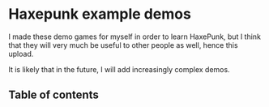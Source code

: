 Haxepunk example demos
======================

I made these demo games for myself in order to learn HaxePunk, but I think that
they will very much be useful to other people as well, hence this upload.

It is likely that in the future, I will add increasingly complex demos.

Table of contents
-----------------

